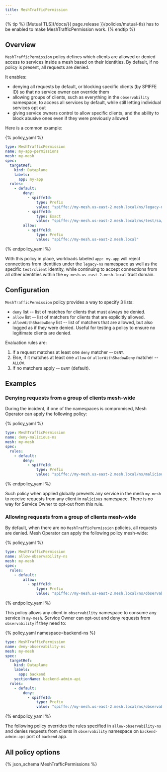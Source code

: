 ```yaml
---
title: MeshTrafficPermission
---
```


{% tip %}
[Mutual TLS](/docs/{{ page.release }}/policies/mutual-tls) has to be enabled to make MeshTrafficPermission work.
{% endtip %}

## Overview

`MeshTrafficPermission` policy defines which clients are allowed or denied access to services inside a mesh based on their identities.
By default, if no policy is present, all requests are denied.

It enables:

* denying all requests by default, or blocking specific clients (by SPIFFE ID)
  so that no service owner can override them
* allowing groups of clients, such as everything in the `observability` namespace,
  to access all services by default, while still letting individual services opt out
* giving service owners control to allow specific clients, and the ability to block abusive ones
  even if they were previously allowed

Here is a common example:

{% policy_yaml %}
```yaml
type: MeshTrafficPermission
name: my-app-permissions
mesh: my-mesh
spec:
  targetRef:
    kind: Dataplane
    labels:
      app: my-app
  rules:
    - default:
        deny:
          - spiffeId:
              type: Prefix
              value: "spiffe://my-mesh.us-east-2.mesh.local/ns/legacy-ns"
          - spiffeId:
              type: Exact
              value: "spiffe://my-mesh.us-east-2.mesh.local/ns/test/sa/client"
        allow:
          - spiffeId:
              type: Prefix
              value: "spiffe://my-mesh.us-east-2.mesh.local"
```
{% endpolicy_yaml %}

With this policy in place, workloads labeled `app: my-app` will reject connections from identities under the `legacy-ns` namespace
as well as the specific `test/client` identity, while continuing to accept connections from all other identities within the `my-mesh.us-east-2.mesh.local` trust domain.

## Configuration

`MeshTrafficPermission` policy provides a way to specify 3 lists:

* `deny` list -- list of matches for clients that must always be denied.
* `allow` list -- list of matchers for clients that are explicitly allowed.
* `allowWithShadowDeny` list -- list of matchers that are allowed, but also logged as if they were denied.
Useful for testing a policy to ensure no legitimate clients are denied.

Evaluation rules are:

1. If a request matches at least one `deny` matcher -- `DENY`.
2. Else, if it matches at least one `allow` or `allorWithShadowDeny` matcher -- `ALLOW`.
3. If no matchers apply -- `DENY` (default).

## Examples

### Denying requests from a group of clients mesh-wide

During the incident, if one of the namespaces is compromised, Mesh Operator can apply the following policy:

{% policy_yaml %}
```yaml
type: MeshTrafficPermission
name: deny-malicious-ns
mesh: my-mesh
spec:
  rules:
    - default:
        deny:
          - spiffeId:
              type: Prefix
              value: "spiffe://my-mesh.us-east-2.mesh.local/ns/malicious"
```
{% endpolicy_yaml %}

Such policy when applied globally prevents any service in the mesh `my-mesh` to receive requests from any client in `malicious` namespace.
There is no way for Service Owner to opt-out from this rule.

### Allowing requests from a group of clients mesh-wide

By default, when there are no `MeshTrafficPermission` policies, all requests are denied.
Mesh Operator can apply the following policy mesh-wide:

{% policy_yaml %}
```yaml
type: MeshTrafficPermission
name: allow-observability-ns
mesh: my-mesh
spec:
  rules:
    - default:
        allow:
          - spiffeId:
              type: Prefix
              value: "spiffe://my-mesh.us-east-2.mesh.local/ns/observability"
```
{% endpolicy_yaml %}

This policy allows any client in `observability` namespace to consume any service in `my-mesh`.
Service Owner can opt-out and deny requests from `observability` if they need to:

{% policy_yaml namespace=backend-ns %}
```yaml
type: MeshTrafficPermission
name: deny-observability-ns
mesh: my-mesh
spec:
  targetRef:
    kind: Dataplane
    labels:
      app: backend
    sectionName: backend-admin-api
  rules:
    - default:
        deny:
          - spiffeId:
              type: Prefix
              value: "spiffe://my-mesh.us-east-2.mesh.local/ns/observability"
```
{% endpolicy_yaml %}

The following policy overrides the rules specified in `allow-observability-ns` 
and denies requests from clients in `observability` namespace on `backend-admin-api` port of `backend` app.

## All policy options

{% json_schema MeshTrafficPermissions %}
